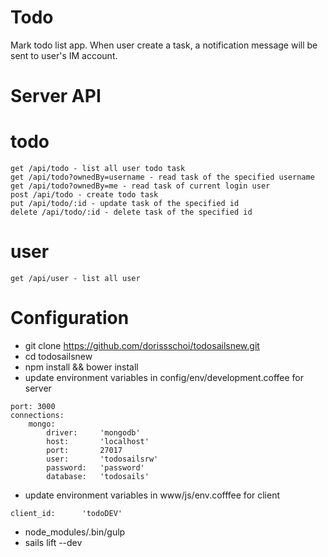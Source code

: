 # Todo
Mark todo list app. When user create a task, a notification message will be sent to user's IM account. 
# Server API
# todo
```
get /api/todo - list all user todo task
get /api/todo?ownedBy=username - read task of the specified username
get /api/todo?ownedBy=me - read task of current login user
post /api/todo - create todo task
put /api/todo/:id - update task of the specified id
delete /api/todo/:id - delete task of the specified id
```
# user
```
get /api/user - list all user 
```
# Configuration


*   git clone https://github.com/dorissschoi/todosailsnew.git
*   cd todosailsnew
*   npm install && bower install
*   update environment variables in config/env/development.coffee for server
```
port: 3000
connections:
    mongo:
        driver:     'mongodb'
        host:       'localhost'
        port:       27017
        user:       'todosailsrw'
        password:   'password'
        database:   'todosails'
```
*	update environment variables in www/js/env.cofffee for client
```
client_id:      'todoDEV'
```
*   node_modules/.bin/gulp
*   sails lift --dev